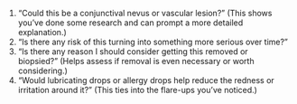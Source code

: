 1. “Could this be a conjunctival nevus or vascular lesion?”
(This shows you’ve done some research and can prompt a more detailed explanation.)
2. “Is there any risk of this turning into something more serious over time?”
3. “Is there any reason I should consider getting this removed or biopsied?”
(Helps assess if removal is even necessary or worth considering.)
4. “Would lubricating drops or allergy drops help reduce the redness or irritation around it?”
(This ties into the flare-ups you’ve noticed.)



